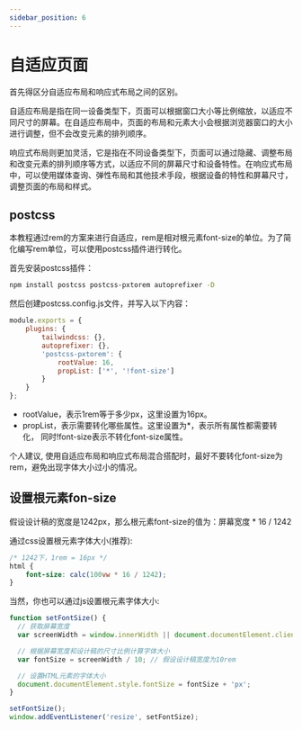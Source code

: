 ```yaml
---
sidebar_position: 6
---
```


# 自适应页面
首先得区分自适应布局和响应式布局之间的区别。

自适应布局是指在同一设备类型下，页面可以根据窗口大小等比例缩放，以适应不同尺寸的屏幕。在自适应布局中，页面的布局和元素大小会根据浏览器窗口的大小进行调整，但不会改变元素的排列顺序。

响应式布局则更加灵活，它是指在不同设备类型下，页面可以通过隐藏、调整布局和改变元素的排列顺序等方式，以适应不同的屏幕尺寸和设备特性。在响应式布局中，可以使用媒体查询、弹性布局和其他技术手段，根据设备的特性和屏幕尺寸，调整页面的布局和样式。


## postcss
本教程通过rem的方案来进行自适应，rem是相对根元素font-size的单位。为了简化编写rem单位，可以使用postcss插件进行转化。

首先安装postcss插件：
```bash
npm install postcss postcss-pxtorem autoprefixer -D
```
然后创建postcss.config.js文件，并写入以下内容：
```js title="postcss.config.js"
module.exports = {
    plugins: {
        tailwindcss: {},
        autoprefixer: {},
        'postcss-pxtorem': {
            rootValue: 16,
            propList: ['*', '!font-size']
        }
    }
};
```
- rootValue，表示1rem等于多少px，这里设置为16px。
- propList，表示需要转化哪些属性。这里设置为*，表示所有属性都需要转化， 同时!font-size表示不转化font-size属性。

个人建议, 使用自适应布局和响应式布局混合搭配时，最好不要转化font-size为rem，避免出现字体大小过小的情况。


## 设置根元素fon-size
假设设计稿的宽度是1242px，那么根元素font-size的值为：屏幕宽度 * 16 / 1242

通过css设置根元素字体大小(推荐):
```css title="global.css"
/* 1242下，1rem = 16px */
html {
    font-size: calc(100vw * 16 / 1242);
}
```

当然，你也可以通过js设置根元素字体大小:
```js title="app/page.jsx"
function setFontSize() {
  // 获取屏幕宽度
  var screenWidth = window.innerWidth || document.documentElement.clientWidth || document.body.clientWidth;

  // 根据屏幕宽度和设计稿的尺寸比例计算字体大小
  var fontSize = screenWidth / 10; // 假设设计稿宽度为10rem

  // 设置HTML元素的字体大小
  document.documentElement.style.fontSize = fontSize + 'px';
}

setFontSize();
window.addEventListener('resize', setFontSize);
```
